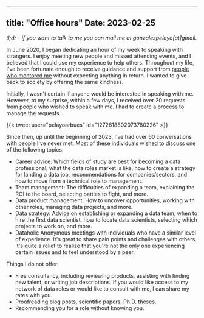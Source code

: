 
---
title:  "Office hours"
Date: 2023-02-25
---

*tl;dr - if you want to talk to me you can mail me at gonzalezpelayo[at]gmail.*

In June 2020, I began dedicating an hour of my week to speaking with strangers. I enjoy meeting new people and missed attending events, and I believed that I could use my experience to help others. Throughout my life, I've been fortunate enough to receive guidance and support from [people who mentored me](notes/202302251202%20-%20Mentors%20and%20me.md) without expecting anything in return. I wanted to give back to society by offering the same kindness.

Initially, I wasn't certain if anyone would be interested in speaking with me. However, to my surprise, within a few days, I received over 20 requests from people who wished to speak with me. I had to create a process to manage the requests.

{{< tweet user="pelayoarbues" id="1272618802073780226" >}}

Since then, up until the beginning of 2023, I've had over 60 conversations with people I've never met. Most of these individuals wished to discuss one of the following topics:
-   Career advice: Which fields of study are best for becoming a data professional, what the data roles market is like, how to create a strategy for landing a data job, recommendations for companies/sectors, and how to move from a technical role to management.
-   Team management: The difficulties of expanding a team, explaining the ROI to the board, selecting battles to fight, and more.
-   Data product management: How to uncover opportunities, working with other roles, managing data projects, and more.
-   Data strategy: Advice on establishing or expanding a data team, when to hire the first data scientist, how to locate data scientists, selecting which projects to work on, and more.
-   Dataholic Anonymous meetings with individuals who have a similar level of experience. It's great to share pain points and challenges with others. It's quite a relief to realize that you're not the only one experiencing certain issues and to feel understood by a peer.
    

Things I do not offer:

-   Free consultancy, including reviewing products, assisting with finding new talent, or writing job descriptions. If you would like access to my network of data roles or would like to consult with me, I can share my rates with you.
-   Proofreading blog posts, scientific papers, Ph.D. theses.
-   Recommending you for a role without knowing you.


